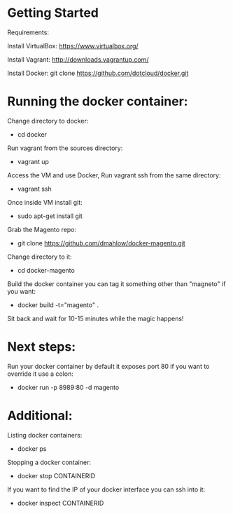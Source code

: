 Getting Started
========================

Requirements:

Install VirtualBox:
https://www.virtualbox.org/

Install Vagrant:
http://downloads.vagrantup.com/

Install Docker:
git clone https://github.com/dotcloud/docker.git


Running the docker container:
========================

Change directory to docker:

* cd docker

Run vagrant from the sources directory:

* vagrant up

Access the VM and use Docker, Run vagrant ssh from the same directory:

* vagrant ssh

Once inside VM install git: 

* sudo apt-get install git

Grab the Magento repo:

* git clone https://github.com/dmahlow/docker-magento.git

Change directory to it:

* cd docker-magento

Build the docker container you can tag it something other than "magneto" if you want:

* docker build -t="magento" .

Sit back and wait for 10-15 minutes while the magic happens!

Next steps:
========================

Run your docker container by default it exposes port 80 if you want to override it use a colon:

* docker run -p 8989:80 -d magento


Additional:
========================

Listing docker containers:
* docker ps

Stopping a docker container:
* docker stop CONTAINERID

If you want to find the IP of your docker interface you can ssh into it:
* docker inspect CONTAINERID
